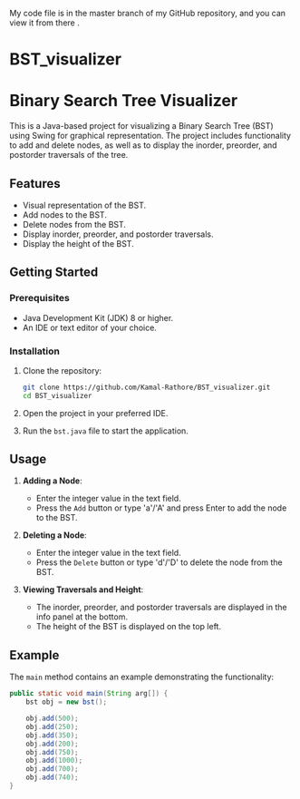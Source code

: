 My code file is in the master branch of my GitHub repository, and you can view it from there .
# BST_visualizer
# Binary Search Tree Visualizer

This is a Java-based project for visualizing a Binary Search Tree (BST) using Swing for graphical representation. The project includes functionality to add and delete nodes, as well as to display the inorder, preorder, and postorder traversals of the tree.

## Features

- Visual representation of the BST.
- Add nodes to the BST.
- Delete nodes from the BST.
- Display inorder, preorder, and postorder traversals.
- Display the height of the BST.

## Getting Started

### Prerequisites

- Java Development Kit (JDK) 8 or higher.
- An IDE or text editor of your choice.

### Installation

1. Clone the repository:

    ```sh
    git clone https://github.com/Kamal-Rathore/BST_visualizer.git
    cd BST_visualizer
    ```

2. Open the project in your preferred IDE.

3. Run the `bst.java` file to start the application.

## Usage

1. **Adding a Node**:
   - Enter the integer value in the text field.
   - Press the `Add` button or type 'a'/'A' and press Enter to add the node to the BST.

2. **Deleting a Node**:
   - Enter the integer value in the text field.
   - Press the `Delete` button or type 'd'/'D' to delete the node from the BST.

3. **Viewing Traversals and Height**:
   - The inorder, preorder, and postorder traversals are displayed in the info panel at the bottom.
   - The height of the BST is displayed on the top left.

## Example

The `main` method contains an example demonstrating the functionality:

```java
public static void main(String arg[]) {
    bst obj = new bst();

    obj.add(500);
    obj.add(250);
    obj.add(350);
    obj.add(200);
    obj.add(750);
    obj.add(1000);
    obj.add(700);
    obj.add(740);
}

